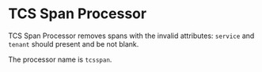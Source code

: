 # TCS Span Processor

TCS Span Processor removes spans with the invalid attributes: `service` and `tenant` should present
and be not blank.

The processor name is `tcsspan`.
